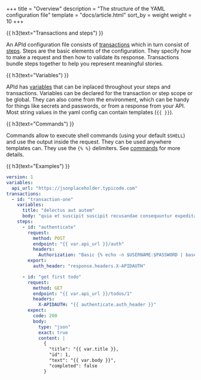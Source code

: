 +++
title = "Overview"
description = "The structure of the YAML configuration file"
template = "docs/article.html"
sort_by = weight
weight = 10
+++

{{ h3(text="Transactions and steps") }}

An APId configuration file consists of [transactions](../transactions) which in turn consist of [steps](../steps). Steps 
are the basic elements of the configuration. They specify how to make a request and then how to validate
its response. Transactions bundle steps together to help you represent meaningful stories.

{{ h3(text="Variables") }}

APId has [variables](../variables) that can be inplaced throughout your steps and transactions.
Variables can be declared for the transaction or step scope or be global.
They can also come from the environment, which can be handy for things like secrets and passwords, or from a
response from your API. Most string values in the yaml config can contain templates (`{{ }}`).

{{ h3(text="Commands") }}

Commands allow to execute shell commands (using your default `$SHELL`) and use the output inside the request. They can be used anywhere templates
can. They use the `{% %}` delimiters. See [commands](../commands) for more details.

{{ h3(text="Examples") }}

```yaml
version: 1
variables:
  api_url: "https://jsonplaceholder.typicode.com"
transactions:
  - id: "transaction-one"
    variables:
      title: "delectus aut autem"
      body: "quia et suscipit suscipit recusandae consequuntur expedita"
    steps:
      - id: "authenticate"
        request:
          method: POST
          endpoint: "{{ var.api_url }}/auth"
          headers:
            Authorization: "Basic {% echo -n $USERNAME:$PASSWORD | base64 %}"
        export:
          auth_header: "response.headers.X-APIDAUTH"

      - id: "get first todo"
        request:
          method: GET
          endpoint: "{{ var.api_url }}/todos/1"
          headers:
            X-APIDAUTH: "{{ authenticate.auth_header }}"
        expect:
          code: 200
          body:
            type: "json"
            exact: true
            content: |
              {
                "title": "{{ var.title }},
                "id": 1,
                "text": "{{ var.body }}",
                "completed": false
              }
```
